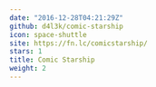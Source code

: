 ```yaml
---
date: "2016-12-28T04:21:29Z"
github: d4l3k/comic-starship
icon: space-shuttle
site: https://fn.lc/comicstarship/
stars: 1
title: Comic Starship
weight: 2
---
```

